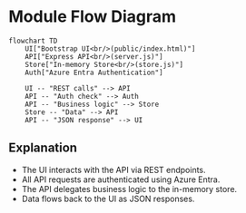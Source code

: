# Module Flow Diagram

```mermaid
flowchart TD
    UI["Bootstrap UI<br/>(public/index.html)"]
    API["Express API<br/>(server.js)"]
    Store["In-memory Store<br/>(store.js)"]
    Auth["Azure Entra Authentication"]

    UI -- "REST calls" --> API
    API -- "Auth check" --> Auth
    API -- "Business logic" --> Store
    Store -- "Data" --> API
    API -- "JSON response" --> UI
```

## Explanation
- The UI interacts with the API via REST endpoints.
- All API requests are authenticated using Azure Entra.
- The API delegates business logic to the in-memory store.
- Data flows back to the UI as JSON responses.
